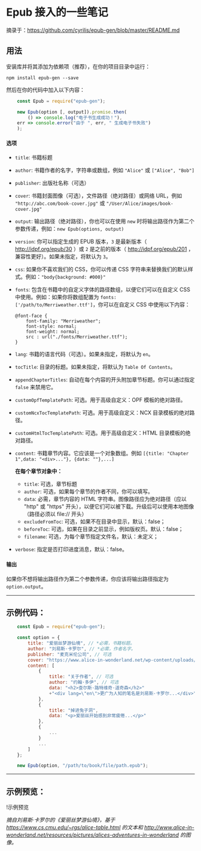 # Epub 接入的一些笔记
摘录于：https://github.com/cyrilis/epub-gen/blob/master/README.md
## 用法

安装库并将其添加为依赖项（推荐），在你的项目目录中运行：

	npm install epub-gen --save

然后在你的代码中加入以下内容：

```javascript
    const Epub = require("epub-gen");

    new Epub(option [, output]).promise.then(
        () => console.log("电子书生成成功！"),
	err => console.error("由于 ", err, " 生成电子书失败")
    );
```

#### 选项

- `title`:    书籍标题
- `author`:    书籍作者的名字，字符串或数组，例如 `"Alice"` 或 `["Alice", "Bob"]`
- `publisher`:    出版社名称（可选）
- `cover`:    书籍封面图像（可选），文件路径（绝对路径）或网络 URL，例如 `"http://abc.com/book-cover.jpg"` 或 `"/User/Alice/images/book-cover.jpg"`
- `output`:    输出路径（绝对路径），你也可以在使用 `new` 时将输出路径作为第二个参数传递，例如：`new Epub(options, output)`
- `version`:    你可以指定生成的 EPUB 版本，`3` 是最新版本（ http://idpf.org/epub/30 ）或 `2` 是之前的版本（ http://idpf.org/epub/201 ，兼容性更好）。如果未指定，将默认为 `3`。
- `css`:    如果你不喜欢我们的 CSS，你可以传递 CSS 字符串来替换我们的默认样式。例如：`"body{background: #000}"`
- `fonts`:    包含在书籍中的自定义字体的路径数组，以便它们可以在自定义 CSS 中使用。例如：如果你将数组配置为 `fonts: ['/path/to/Merriweather.ttf']`，你可以在自定义 CSS 中使用以下内容：

    ```
    @font-face {
        font-family: "Merriweather";
        font-style: normal;
        font-weight: normal;
        src : url("./fonts/Merriweather.ttf");
    }
    ```
- `lang`:    书籍的语言代码（可选）。如果未指定，将默认为 `en`。
- `tocTitle`:    目录的标题。如果未指定，将默认为 `Table Of Contents`。
- `appendChapterTitles`:    自动在每个内容的开头附加章节标题。你可以通过指定 `false` 来禁用它。
- `customOpfTemplatePath`:    可选。用于高级自定义：OPF 模板的绝对路径。
- `customNcxTocTemplatePath`:    可选。用于高级自定义：NCX 目录模板的绝对路径。
- `customHtmlTocTemplatePath`:    可选。用于高级自定义：HTML 目录模板的绝对路径。
- `content`:    书籍章节内容。它应该是一个对象数组。例如 `[{title: "Chapter 1",data: "<div>..."}, {data: ""},...]`

    **在每个章节对象中：**

    - `title`:        可选，章节标题
    - `author`:        可选，如果每个章节的作者不同，你可以填写。
    - `data`:        必需，章节内容的 HTML 字符串。图像路径应为绝对路径（应以 "http" 或 "https" 开头），以便它们可以被下载。升级后可以使用本地图像（路径必须以 file:// 开头）
    - `excludeFromToc`:        可选，如果不在目录中显示，默认：false；
    - `beforeToc`:        可选，如果在目录之前显示，例如版权页。默认：false；
    - `filename`:        可选，为每个章节指定文件名，默认：未定义；
- `verbose`:    指定是否打印进度消息，默认：false。

#### 输出
如果你不想将输出路径作为第二个参数传递，你应该将输出路径指定为 `option.output`。

------

## 示例代码：

```javascript
    const Epub = require("epub-gen");

    const option = {
        title: "爱丽丝梦游仙境", // *必需，书籍标题。
        author: "刘易斯·卡罗尔", // *必需，作者名字。
        publisher: "麦克米伦公司", // 可选
        cover: "https://www.alice-in-wonderland.net/wp-content/uploads/1book1.jpg", // URL 或文件路径，均可。
        content: [
            {
                title: "关于作者", // 可选
                author: "约翰·多伊", // 可选
                data: "<h2>查尔斯·路特维奇·道奇森</h2>"
                +"<div lang=\"en\">更广为人知的笔名是刘易斯·卡罗尔...</div>" // 传递 HTML 字符串
            },
            {
                title: "掉进兔子洞",
                data: "<p>爱丽丝开始感到非常疲倦...</p>"
            },
            {
                ...
            }
            ...
        ]
    };

    new Epub(option, "/path/to/book/file/path.epub");

```

------

## 示例预览：

!示例预览

_摘自刘易斯·卡罗尔的《爱丽丝梦游仙境》，基于 https://www.cs.cmu.edu/~rgs/alice-table.html 的文本和 http://www.alice-in-wonderland.net/resources/pictures/alices-adventures-in-wonderland 的图像。_
